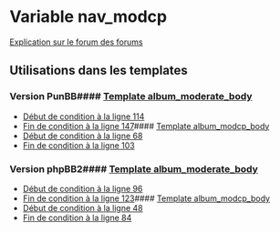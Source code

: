 # Variable nav_modcp
[Explication sur le forum des forums](http://forum.forumactif.com/t294113-listing-des-variables#nav_modcp)
## Utilisations dans les templates
### Version PunBB#### [Template album_moderate_body](punbb/album_moderate_body.md)
* [Début de condition à la ligne 114](../punbb/album_moderate_body.tpl#L114)
* [Fin de condition à la ligne 147](../punbb/album_moderate_body.tpl#L147)#### [Template album_modcp_body](punbb/album_modcp_body.md)
* [Début de condition à la ligne 68](../punbb/album_modcp_body.tpl#L68)
* [Fin de condition à la ligne 103](../punbb/album_modcp_body.tpl#L103)
### Version phpBB2#### [Template album_moderate_body](subsilver/album_moderate_body.md)
* [Début de condition à la ligne 96](../subsilver/album_moderate_body.tpl#L96)
* [Fin de condition à la ligne 123](../subsilver/album_moderate_body.tpl#L123)#### [Template album_modcp_body](subsilver/album_modcp_body.md)
* [Début de condition à la ligne 48](../subsilver/album_modcp_body.tpl#L48)
* [Fin de condition à la ligne 84](../subsilver/album_modcp_body.tpl#L84)